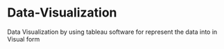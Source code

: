 # Data-Visualization
Data Visualization by using tableau software for represent the data into in Visual form
